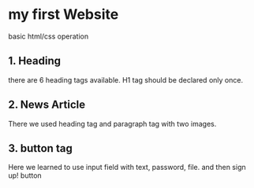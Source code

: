 # my first Website

basic html/css operation

## 1. Heading

there are 6 heading tags available. H1 tag should be declared only once.

## 2. News Article

There we used heading tag and paragraph tag with two images.

## 3. button tag

Here we learned to use input field with text, password, file. and then sign up! button
